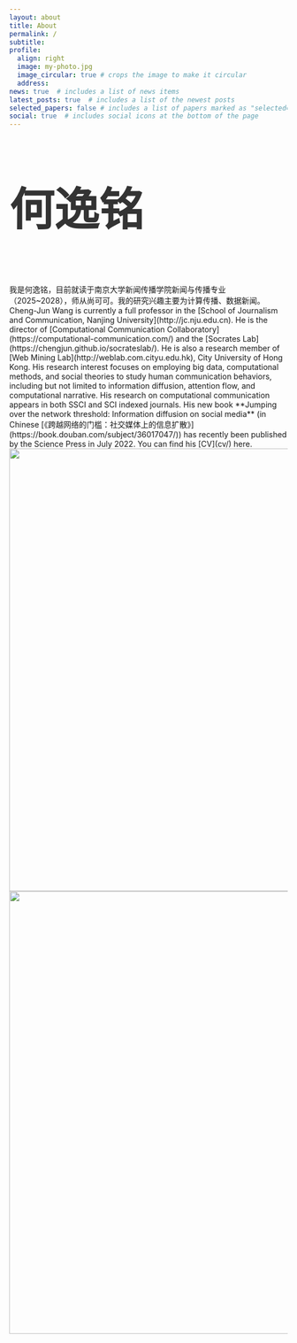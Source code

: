 ```yaml
---
layout: about
title: About
permalink: /
subtitle: 
profile:
  align: right
  image: my-photo.jpg
  image_circular: true # crops the image to make it circular
  address: 
news: true  # includes a list of news items
latest_posts: true  # includes a list of the newest posts
selected_papers: false # includes a list of papers marked as "selected={true}"
social: true  # includes social icons at the bottom of the page
---
```


<p style="font-size: 5.8em; font-weight: bold; color: #333;">
 何逸铭
</p>
我是何逸铭，目前就读于南京大学新闻传播学院新闻与传播专业（2025~2028），师从尚可可。我的研究兴趣主要为计算传播、数据新闻。
Cheng-Jun Wang is currently a full  professor in the [School of Journalism and Communication, Nanjing University](http://jc.nju.edu.cn). He is the director of [Computational Communication Collaboratory](https://computational-communication.com/) and the [Socrates Lab](https://chengjun.github.io/socrateslab/). He is also a research member of [Web Mining Lab](http://weblab.com.cityu.edu.hk), City University of Hong Kong. His research interest focuses on employing big data, computational methods, and social theories to study human communication behaviors, including but not limited to information diffusion, attention flow, and computational narrative. His research on computational communication appears in both SSCI and SCI indexed journals. His new book **Jumping over the network threshold: Information diffusion on social media** (in Chinese [《跨越网络的门槛：社交媒体上的信息扩散》](https://book.douban.com/subject/36017047/)) has recently been published by the Science Press in July 2022. You can find his [CV](cv/) here.

<img src="https://user-images.githubusercontent.com/543384/178952701-6e595809-3059-41d4-9d88-356a9b339445.png" align = "middle" width = "800px">


<br>

<a href="https://github.com/SocratesClub/SocratesClub.github.io/edit/master/_pages/about.md">
  <img src="https://user-images.githubusercontent.com/543384/192227995-fdb3a693-2f68-4dc4-b9bd-06053066322f.png" width = "800" align="middle" />
</a>

<br>
